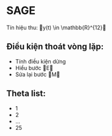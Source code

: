 # SAGE

Tín hiệu thu: y(t) \in \mathbb{R}^{12}

## Điều kiện thoát vòng lặp:
- Tính điều kiện dừng
- Hiểu bước E
- Sửa lại bước M

## Theta list:
- 1
- 2
- ...
- 25
